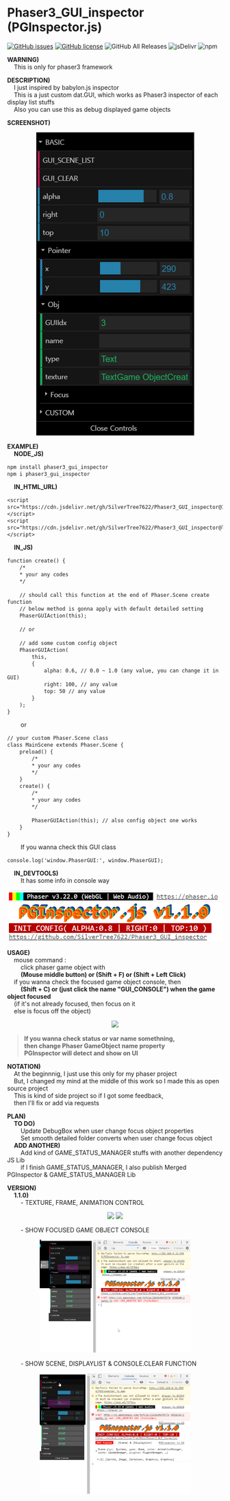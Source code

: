 
# Phaser3_GUI_inspector (PGInspector.js)

[![GitHub issues](https://img.shields.io/github/issues/SilverTree7622/Phaser3_GUI_inspector)](https://github.com/SilverTree7622/Phaser3_GUI_inspector/issues)
[![GitHub license](https://img.shields.io/github/license/SilverTree7622/Phaser3_GUI_inspector)](https://github.com/SilverTree7622/Phaser3_GUI_inspector/blob/master/LICENSE.md)
![GitHub All Releases](https://img.shields.io/github/downloads/SilverTree7622/Phaser3_GUI_inspector/total)
![jsDelivr](https://img.shields.io/jsdelivr/gh/hm/SilverTree7622/Phaser3_GUI_inspector)
![npm](https://img.shields.io/npm/dm/Phaser3_GUI_inspector)

**WARNING)**\
&nbsp;&nbsp;&nbsp;&nbsp;This is only for phaser3 framework

**DESCRIPTION)**\
&nbsp;&nbsp;&nbsp;&nbsp;I just inspired by babylon.js inspector\
&nbsp;&nbsp;&nbsp;&nbsp;This is a just custom dat.GUI, which works as Phaser3 inspector of each display list stuffs \
&nbsp;&nbsp;&nbsp;&nbsp;Also you can use this as debug displayed game objects

**SCREENSHOT)**
<p align="center">
  <img src="./zReadmeSrc/capture_v110.PNG">
</p>

**EXAMPLE)**\
&nbsp;&nbsp;&nbsp;&nbsp;**NODE_JS)**
	
	npm install phaser3_gui_inspector
	npm i phaser3_gui_inspector
	
&nbsp;&nbsp;&nbsp;&nbsp;**IN_HTML_URL)**
	
	<script src="https://cdn.jsdelivr.net/gh/SilverTree7622/Phaser3_GUI_inspector@1.1.0/dist/PGInspector.min.js"></script>
	<script src="https://cdn.jsdelivr.net/gh/SilverTree7622/Phaser3_GUI_inspector@latest/dist/PGInspector.min.js"></script>

&nbsp;&nbsp;&nbsp;&nbsp;**IN_JS)**

	function create() {
		/*
		* your any codes
		*/
		
		// should call this function at the end of Phaser.Scene create function
		// below method is gonna apply with default detailed setting
		PhaserGUIAction(this);
		
		// or
		
		// add some custom config object
		PhaserGUIAction(
			this,
			{
				alpha: 0.6, // 0.0 ~ 1.0 (any value, you can change it in GUI)
				right: 100, // any value
				top: 50 // any value
			}
		);
	}

&nbsp;&nbsp;&nbsp;&nbsp;&nbsp;&nbsp;&nbsp;&nbsp;or

	// your custom Phaser.Scene class
	class MainScene extends Phaser.Scene {
		preload() {
			/*
			* your any codes
			*/
		}
		create() {
			/*
			* your any codes
			*/
			
			PhaserGUIAction(this); // also config object one works
		}
	}

&nbsp;&nbsp;&nbsp;&nbsp;&nbsp;&nbsp;&nbsp;&nbsp;If you wanna check this GUI class

	console.log('window.PhaserGUI:', window.PhaserGUI);

&nbsp;&nbsp;&nbsp;&nbsp;**IN_DEVTOOLS)**\
&nbsp;&nbsp;&nbsp;&nbsp;&nbsp;&nbsp;&nbsp;&nbsp;It has some info in console way
	
<p align="center">
  <img src="./zReadmeSrc/cpatureConsole_v110.PNG">
</p>

**USAGE)**\
&nbsp;&nbsp;&nbsp;&nbsp;mouse command :\
&nbsp;&nbsp;&nbsp;&nbsp;&nbsp;&nbsp;&nbsp;&nbsp;click phaser game object with\
&nbsp;&nbsp;&nbsp;&nbsp;&nbsp;&nbsp;&nbsp;&nbsp;**(Mouse middle button) or (Shift + F) or (Shift + Left Click)**\
&nbsp;&nbsp;&nbsp;&nbsp;if you wanna check the focused game object console, then\
&nbsp;&nbsp;&nbsp;&nbsp;&nbsp;&nbsp;&nbsp;&nbsp;**(Shift + C) or (just click the name "GUI_CONSOLE") when the game object focused**\
&nbsp;&nbsp;&nbsp;&nbsp;(if it's not already focused, then focus on it\
&nbsp;&nbsp;&nbsp;&nbsp;else is focus off the object)

<p align="center">
	<img src="./zReadmeSrc/alphaRightTopControl_v110.gif" width="70%">
</p>

> **If you wanna check status or var name somethning,**\
> **then change Phaser GameObject name property**\
> **PGInspector will detect and show on UI**

**NOTATION)**\
&nbsp;&nbsp;&nbsp;&nbsp;At the beginnnig, I just use this only for my phaser project\
&nbsp;&nbsp;&nbsp;&nbsp;But, I changed my mind at the middle of this work so I made this as open source project\
&nbsp;&nbsp;&nbsp;&nbsp;This is kind of side project so if I got some feedback,\
&nbsp;&nbsp;&nbsp;&nbsp;then I'll fix or add via requests
  
**PLAN)**\
&nbsp;&nbsp;&nbsp;&nbsp;**TO DO)**\
&nbsp;&nbsp;&nbsp;&nbsp;&nbsp;&nbsp;&nbsp;&nbsp;Update DebugBox when user change focus object properties\
&nbsp;&nbsp;&nbsp;&nbsp;&nbsp;&nbsp;&nbsp;&nbsp;Set smooth detailed folder converts when user change focus object\
&nbsp;&nbsp;&nbsp;&nbsp;**ADD ANOTHER)**\
&nbsp;&nbsp;&nbsp;&nbsp;&nbsp;&nbsp;&nbsp;&nbsp;Add kind of GAME_STATUS_MANAGER stuffs with another dependency JS Lib\
&nbsp;&nbsp;&nbsp;&nbsp;&nbsp;&nbsp;&nbsp;&nbsp;if I finish GAME_STATUS_MANAGER, I also publish Merged PGInspector & GAME_STATUS_MANAGER Lib
    
**VERSION)**\
&nbsp;&nbsp;&nbsp;&nbsp;**1.1.0)**\
&nbsp;&nbsp;&nbsp;&nbsp;&nbsp;&nbsp;&nbsp;&nbsp;- TEXTURE, FRAME, ANIMATION CONTROL
<p align="center">
	<img src="./zReadmeSrc/textureFrameControl_v110.gif" width="70%">
	<img src="./zReadmeSrc/animationControl_v110.gif" width="70%">
</p>

&nbsp;&nbsp;&nbsp;&nbsp;&nbsp;&nbsp;&nbsp;&nbsp;- SHOW FOCUSED GAME OBJECT CONSOLE
<p align="center">
	<img src="./zReadmeSrc/focusedGameObjConsoleControl_v110.gif" width="70%">
</p>

&nbsp;&nbsp;&nbsp;&nbsp;&nbsp;&nbsp;&nbsp;&nbsp;- SHOW SCENE, DISPLAYLIST & CONSOLE.CLEAR FUNCTION
<p align="center">
	<img src="./zReadmeSrc/sceneConsoleControl_v110.gif" width="70%">
</p>
